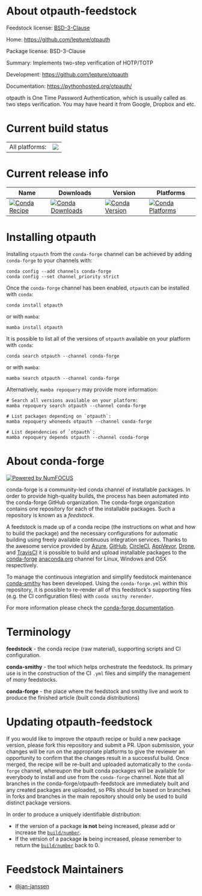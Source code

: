About otpauth-feedstock
=======================

Feedstock license: [BSD-3-Clause](https://github.com/conda-forge/otpauth-feedstock/blob/main/LICENSE.txt)

Home: https://github.com/lepture/otpauth

Package license: BSD-3-Clause

Summary: Implements two-step verification of HOTP/TOTP

Development: https://github.com/lepture/otpauth

Documentation: https://pythonhosted.org/otpauth/

otpauth is One Time Password Authentication, which is usually called
as two steps verification. You may have heard it from Google, Dropbox
and etc.


Current build status
====================


<table><tr><td>All platforms:</td>
    <td>
      <a href="https://dev.azure.com/conda-forge/feedstock-builds/_build/latest?definitionId=12660&branchName=main">
        <img src="https://dev.azure.com/conda-forge/feedstock-builds/_apis/build/status/otpauth-feedstock?branchName=main">
      </a>
    </td>
  </tr>
</table>

Current release info
====================

| Name | Downloads | Version | Platforms |
| --- | --- | --- | --- |
| [![Conda Recipe](https://img.shields.io/badge/recipe-otpauth-green.svg)](https://anaconda.org/conda-forge/otpauth) | [![Conda Downloads](https://img.shields.io/conda/dn/conda-forge/otpauth.svg)](https://anaconda.org/conda-forge/otpauth) | [![Conda Version](https://img.shields.io/conda/vn/conda-forge/otpauth.svg)](https://anaconda.org/conda-forge/otpauth) | [![Conda Platforms](https://img.shields.io/conda/pn/conda-forge/otpauth.svg)](https://anaconda.org/conda-forge/otpauth) |

Installing otpauth
==================

Installing `otpauth` from the `conda-forge` channel can be achieved by adding `conda-forge` to your channels with:

```
conda config --add channels conda-forge
conda config --set channel_priority strict
```

Once the `conda-forge` channel has been enabled, `otpauth` can be installed with `conda`:

```
conda install otpauth
```

or with `mamba`:

```
mamba install otpauth
```

It is possible to list all of the versions of `otpauth` available on your platform with `conda`:

```
conda search otpauth --channel conda-forge
```

or with `mamba`:

```
mamba search otpauth --channel conda-forge
```

Alternatively, `mamba repoquery` may provide more information:

```
# Search all versions available on your platform:
mamba repoquery search otpauth --channel conda-forge

# List packages depending on `otpauth`:
mamba repoquery whoneeds otpauth --channel conda-forge

# List dependencies of `otpauth`:
mamba repoquery depends otpauth --channel conda-forge
```


About conda-forge
=================

[![Powered by
NumFOCUS](https://img.shields.io/badge/powered%20by-NumFOCUS-orange.svg?style=flat&colorA=E1523D&colorB=007D8A)](https://numfocus.org)

conda-forge is a community-led conda channel of installable packages.
In order to provide high-quality builds, the process has been automated into the
conda-forge GitHub organization. The conda-forge organization contains one repository
for each of the installable packages. Such a repository is known as a *feedstock*.

A feedstock is made up of a conda recipe (the instructions on what and how to build
the package) and the necessary configurations for automatic building using freely
available continuous integration services. Thanks to the awesome service provided by
[Azure](https://azure.microsoft.com/en-us/services/devops/), [GitHub](https://github.com/),
[CircleCI](https://circleci.com/), [AppVeyor](https://www.appveyor.com/),
[Drone](https://cloud.drone.io/welcome), and [TravisCI](https://travis-ci.com/)
it is possible to build and upload installable packages to the
[conda-forge](https://anaconda.org/conda-forge) [anaconda.org](https://anaconda.org/)
channel for Linux, Windows and OSX respectively.

To manage the continuous integration and simplify feedstock maintenance
[conda-smithy](https://github.com/conda-forge/conda-smithy) has been developed.
Using the ``conda-forge.yml`` within this repository, it is possible to re-render all of
this feedstock's supporting files (e.g. the CI configuration files) with ``conda smithy rerender``.

For more information please check the [conda-forge documentation](https://conda-forge.org/docs/).

Terminology
===========

**feedstock** - the conda recipe (raw material), supporting scripts and CI configuration.

**conda-smithy** - the tool which helps orchestrate the feedstock.
                   Its primary use is in the construction of the CI ``.yml`` files
                   and simplify the management of *many* feedstocks.

**conda-forge** - the place where the feedstock and smithy live and work to
                  produce the finished article (built conda distributions)


Updating otpauth-feedstock
==========================

If you would like to improve the otpauth recipe or build a new
package version, please fork this repository and submit a PR. Upon submission,
your changes will be run on the appropriate platforms to give the reviewer an
opportunity to confirm that the changes result in a successful build. Once
merged, the recipe will be re-built and uploaded automatically to the
`conda-forge` channel, whereupon the built conda packages will be available for
everybody to install and use from the `conda-forge` channel.
Note that all branches in the conda-forge/otpauth-feedstock are
immediately built and any created packages are uploaded, so PRs should be based
on branches in forks and branches in the main repository should only be used to
build distinct package versions.

In order to produce a uniquely identifiable distribution:
 * If the version of a package **is not** being increased, please add or increase
   the [``build/number``](https://docs.conda.io/projects/conda-build/en/latest/resources/define-metadata.html#build-number-and-string).
 * If the version of a package **is** being increased, please remember to return
   the [``build/number``](https://docs.conda.io/projects/conda-build/en/latest/resources/define-metadata.html#build-number-and-string)
   back to 0.

Feedstock Maintainers
=====================

* [@jan-janssen](https://github.com/jan-janssen/)

